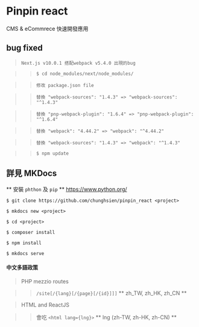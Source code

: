 # Pinpin react

CMS & eCommrece 快速開發應用

## bug fixed

> `Next.js v10.0.1 搭配webpack v5.4.0 出現的bug`

>> `$ cd node_modules/next/node_modules/`

>> `修改 package.json file`

>> `替換 "webpack-sources": "1.4.3" => "webpack-sources": "^1.4.3"`

>> `替換 "pnp-webpack-plugin": "1.6.4" => "pnp-webpack-plugin": "^1.6.4"`

>> `替換 "webpack": "4.44.2" => "webpack": "^4.44.2"`

>> `替換 "webpack-sources": "1.4.3" => "webpack": "^1.4.3"`

>> `$ npm update`

## 詳見 MKDocs

 ** 安裝 `phthon` 及 `pip` ** <https://www.python.org/>

```
$ git clone https://github.com/chunghsien/pinpin_react <project>

$ mkdocs new <project>

$ cd <project>

$ composer install

$ npm install

$ mkdocs serve
```

#### 中文多語政策 ####

> PHP mezzio routes

> > `/site[/{lang}[/{page}[/{id}]]]` ** zh_TW, zh_HK, zh_CN **

> HTML and ReactJS

>> 會吃 `<html lang={lng}>` ** lng (zh-TW, zh-HK, zh-CN) **